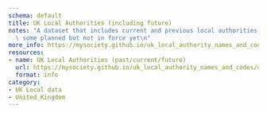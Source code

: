 ```yaml
---
schema: default
title: UK Local Authorities (including future)
notes: "A dataset that includes current and previous local authorities, as well as\
  \ some planned but not in force yet\n"
more_info: https://mysociety.github.io/uk_local_authority_names_and_codes/datasets/uk_la_future/latest
resources:
- name: UK Local Authorities (past/current/future)
  url: https://mysociety.github.io/uk_local_authority_names_and_codes/datasets/uk_la_future/latest
  format: info
category:
- UK Local data
- United Kingdom
---
```

